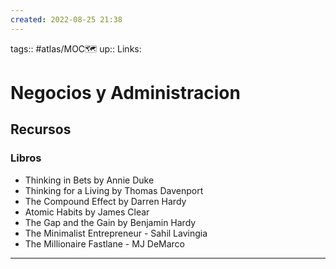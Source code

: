 ```yaml
---
created: 2022-08-25 21:38
---
```

tags:: #atlas/MOC🗺 
up::
Links: 
# Negocios y Administracion
## Recursos
### Libros
- Thinking in Bets by Annie Duke
- Thinking for a Living by Thomas Davenport
- The Compound Effect by Darren Hardy
- Atomic Habits by James Clear
- The Gap and the Gain by Benjamin Hardy
- The Minimalist Entrepreneur - Sahil Lavingia
- The Millionaire Fastlane - MJ DeMarco
___
